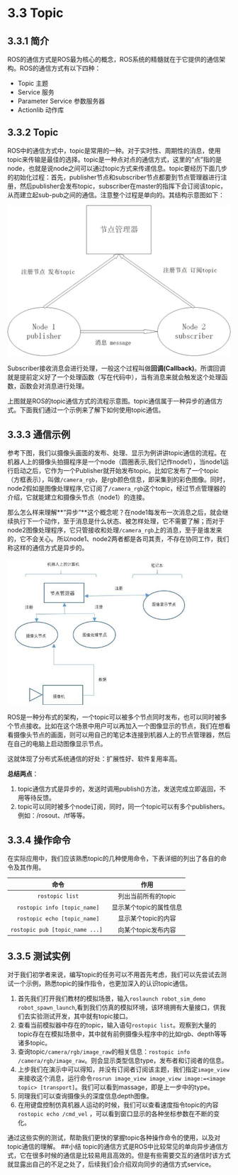 # 3.3 Topic

## 3.3.1 简介
ROS的通信方式是ROS最为核心的概念，ROS系统的精髓就在于它提供的通信架构。ROS的通信方式有以下四种：

* Topic 主题
* Service 服务
* Parameter Service 参数服务器
* Actionlib 动作库

## 3.3.2 Topic
ROS中的通信方式中，topic是常用的一种。对于实时性、周期性的消息，使用topic来传输是最佳的选择。topic是一种点对点的通信方式，这里的“点”指的是node，也就是说node之间可以通过topic方式来传递信息。topic要经历下面几步的初始化过程：首先，publisher节点和subscriber节点都要到节点管理器进行注册，然后publisher会发布topic，subscriber在master的指挥下会订阅该topic，从而建立起sub-pub之间的通信。注意整个过程是单向的。其结构示意图如下：

![](/pics/topic-stru.jpg)

Subscriber接收消息会进行处理，一般这个过程叫做**回调(Callback)**。所谓回调就是提前定义好了一个处理函数（写在代码中），当有消息来就会触发这个处理函数，函数会对消息进行处理。

上图就是ROS的topic通信方式的流程示意图。topic通信属于一种异步的通信方式。下面我们通过一个示例来了解下如何使用topic通信。

## 3.3.3 通信示例
参考下图，我们以摄像头画面的发布、处理、显示为例讲讲topic通信的流程。在机器人上的摄像头拍摄程序是一个node（圆圈表示,我们记作node1），当node1运行启动之后，它作为一个Publisher就开始发布topic。比如它发布了一个topic（方框表示），叫做`/camera_rgb`，是rgb颜色信息，即采集到的彩色图像。同时，node2假如是图像处理程序,它订阅了`/camera_rgb`这个topic，经过节点管理器的介绍，它就能建立和摄像头节点（node1）的连接。

那么怎么样来理解**“异步”**这个概念呢？在node1每发布一次消息之后，就会继续执行下一个动作，至于消息是什么状态、被怎样处理，它不需要了解；而对于node2图像处理程序，它只管接收和处理`/camera_rgb`上的消息，至于是谁发来的，它不会关心。所以node1、node2两者都是各司其责，不存在协同工作，我们称这样的通信方式是异步的。

![![](/pics/camera11.jpg)](/pics/camera-ex.jpg)

ROS是一种分布式的架构，一个topic可以被多个节点同时发布，也可以同时被多个节点接收。比如在这个场景中用户可以再加入一个图像显示的节点，我们在想看看摄像头节点的画面，则可以用自己的笔记本连接到机器人上的节点管理器，然后在自己的电脑上启动图像显示节点。

这就体现了分布式系统通信的好处：扩展性好、软件复用率高。


**总结两点**： 

1. topic通信方式是异步的，发送时调用publish()方法，发送完成立即返回，不用等待反馈。
2. topic可以同时被多个node订阅，同时，同一个topic可以有多个publishers。例如：/rosout、/tf等等。


## 3.3.4 操作命令
在实际应用中，我们应该熟悉topic的几种使用命令，下表详细的列出了各自的命令及其作用。

|   命令    | 作用 |
| :------:   | :------:           |
| `rostopic list`               |   列出当前所有的topic |
| `rostopic info [topic_name]`   |  显示某个topic的属性信息  |
| `rostopic echo [topic_name]`   |  显示某个topic的内容 |
| `rostopic pub [topic_name ...] `    |  向某个topic发布内容|

## 3.3.5 测试实例
对于我们初学者来说，编写topic的任务可以不用首先考虑，我们可以先尝试去测试一个示例，熟悉topic的操作指令，也更加深入的认识topic通信。

1. 首先我们打开我们教材的模拟场景，输入`roslaunch robot_sim_demo robot_spawn_launch`,看到我们仿真的模拟环境，该环境拥有大量接口，供我们去实验测试开发，其中就有topic接口。
2. 查看当前模拟器中存在的topic，输入语句`rostopic list`。观察到大量的topic存在在模拟场景中，其中就有前例摄像头程序中的比如rgb、depth等等诸多topic。
3. 查询topic`/camera/rgb/image_raw`的相关信息：`rostopic info /camera/rgb/image_raw`。则会显示类型信息type，发布者和订阅者的信息。
4. 上步我们在演示中可以得知，并没有订阅者订阅该主题，我们指定`image_view`来接收这个消息，运行命令`rosrun image_view image_view image:=<image topic> [transport]`。我们可以看到massage，即是上一步中的type。
5. 同理我们可以查询摄像头的深度信息depth图像。
6. 在用键盘控制仿真机器人运动的时候，我们可以查看速度指令topic的内容`rostopic echo /cmd_vel` ，可以看到窗口显示的各种坐标参数在不断的变化。

通过这些实例的测试，帮助我们更快的掌握topic各种操作命令的使用，以及对topic通信的理解。
##小结
topic的通信方式是ROS中比较常见的单向异步通信方式，它在很多时候的通信是比较易用且高效的。但是有些需要交互的通信时该方式就显露出自己的不足之处了，后续我们会介绍双向同步的通信方式service。
